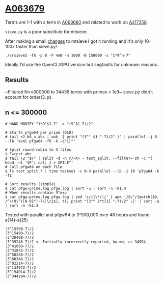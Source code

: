 # [A063679](https://oeis.org/A063679)

Terms are 1-1 with a term in [A063680](https://oeis.org/A063680) and related to work on [A217259](../A217259).

`sieve.py` is a poor substitute for mtsieve.

After making a small
[changes](https://www.mersenneforum.org/showpost.php?p=616625&postcount=741)
to mtsieve I got it running and it's only 10-100x faster than sieve.py!

`./srsieve2 -fA -p 8 -P 4e8 -n 1000 -N 150000 -s "1*9^n-7"`

Ideally I'd use the OpenCL/GPU version but segfaults for unknown reasons.

## Results

~Filtered N<=300000 to 34436 terms with primes < 1e9~ sieve.py didn't account for order(3, p).

## n <= 300000

```
# HAND MODIFY "1*9^$1-7" -> "(9^$1-7)/2"

# Starts pfgw64 per prime (OLD)
# tail +2 b9_n.abc | awk '{ print "(3^" $1 "-7)/2" }' | parallel -j 8 --lb 'eval pfgw64 -f0 -k -q"{}"'

# Split round-robin to X files
$ F=test.abc
$ tail +2 "$F" | split -d -n r/<X> - test_split. --filter='sh -c "{ head -n1 '$F'; cat; } > $FILE"'
# Call pfgw64 on each file
$ ls test_split.* | time taskset -c 0-9 parallel --lb -j 10 'pfgw64 -k -f1'

# Sort results (simple)
$ cat pfgw-prime.log pfgw.log | sort -u | sort -n -k1.4
# When results contain 9^exp
$ cat pfgw-prime.log pfgw.log | sed 's/(1\*/(/' | awk '/9\^/{match($0, /^\(9\^([0-9]*)-7\)\/2$/, t); print "(3^" 2*t[1] "-7)/2" ;}' | sort -u | sort -n -k1.4
```

Tested with parallel and pfgw64 to 3^500,000 over 48 hours and found a(14)-a(25)

```
(3^15398-7)/2
(3^15490-7)/2
(3^20408-7)/2
(3^39240-7)/2 <- Initially incorrectly reported, by me, as 34994
(3^41060-7)/2
(3^41842-7)/2
(3^58358-7)/2
(3^60346-7)/2
(3^82214-7)/2
(3^134972-7)/2
(3^194014-7)/2
(3^344204-7)/2
```
